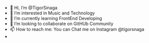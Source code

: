 - 👋 Hi, I’m @TigorSinaga
- 👀 I’m interested in Music and Technology
- 🌱 I’m currently learning FrontEnd Developing
- 💞️ I’m looking to collaborate on GitHUb Community
- 📫 How to reach me: You can Chat me on Instagram @tigorsnaga
- 

<!---
TigorSinaga/TigorSinaga is a ✨ special ✨ repository because its `README.md` (this file) appears on your GitHub profile.
You can click the Preview link to take a look at your changes.
--->
